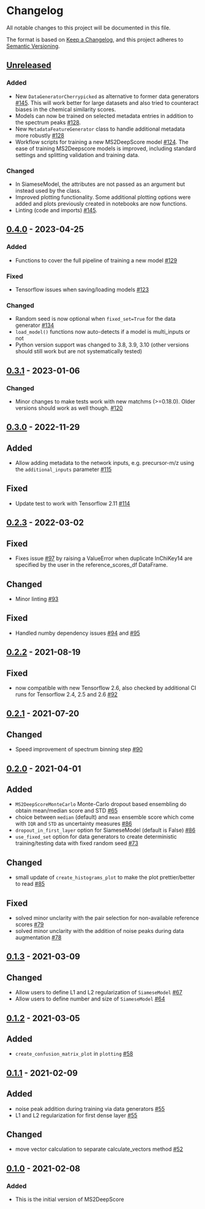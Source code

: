 # Changelog

All notable changes to this project will be documented in this file.

The format is based on [Keep a Changelog](https://keepachangelog.com/en/1.0.0/),
and this project adheres to [Semantic Versioning](https://semver.org/spec/v2.0.0.html).

## [Unreleased]

### Added

- New `DataGeneratorCherrypicked` as alternative to former data generators [#145](https://github.com/matchms/ms2deepscore/pull/145). This will work better for large datasets and also tried to counteract biases in the chemical similarity scores.
- Models can now be trained on selected metadata entries in addition to the spectrum peaks [#128](https://github.com/matchms/ms2deepscore/pull/128).
- New `MetadataFeatureGenerator` class to handle additional metadata more robustly [#128](https://github.com/matchms/ms2deepscore/pull/128)
- Workflow scripts for training a new MS2DeepScore model [#124](https://github.com/matchms/ms2deepscore/pull/124). The ease of training MS2Deepscore models is improved, including standard settings and splitting validation and training data.

### Changed

- In SiameseModel, the attributes are not passed as an argument but instead used by the class.
- Improved plotting functionality. Some additional plotting options were added and plots previously created in notebooks are now functions.
- Linting (code and imports) [#145](https://github.com/matchms/ms2deepscore/pull/145).


## [0.4.0] - 2023-04-25

### Added

- Functions to cover the full pipeline of training a new model [#129](https://github.com/matchms/ms2deepscore/pull/129)

### Fixed

- Tensorflow issues when saving/loading models [#123](https://github.com/matchms/ms2deepscore/issues/123)

### Changed

- Random seed is now optional when `fixed_set=True` for the data generator [#134](https://github.com/matchms/ms2deepscore/pull/134)
- `load_model()` functions now auto-detects if a model is multi_inputs or not
- Python version support was changed to 3.8, 3.9, 3.10 (other versions should still work but are not systematically tested)

## [0.3.1] - 2023-01-06

### Changed

- Minor changes to make tests work with new matchms (>=0.18.0). Older versions should work as well though. [#120](https://github.com/matchms/ms2deepscore/pull/120)

## [0.3.0] - 2022-11-29

## Added

- Allow adding metadata to the network inputs, e.g. precursor-m/z using the `additional_inputs` parameter [#115](https://github.com/matchms/ms2deepscore/pull/115)

## Fixed

- Update test to work with Tensorflow 2.11 [#114](https://github.com/matchms/ms2deepscore/pull/114)

## [0.2.3] - 2022-03-02

## Fixed

- Fixes issue [#97](https://github.com/matchms/ms2deepscore/pull/97) by raising a ValueError when duplicate InChiKey14 are specified by the user in the reference_scores_df DataFrame.

## Changed

- Minor linting [#93](https://github.com/matchms/ms2deepscore/pull/93)

## Fixed

- Handled numby dependency issues [#94](https://github.com/matchms/ms2deepscore/issues/94) and [#95](https://github.com/matchms/ms2deepscore/issues/95)

## [0.2.2] - 2021-08-19

## Fixed

- now compatible with new Tensorflow 2.6, also checked by additional CI runs for Tensorflow 2.4, 2.5 and 2.6 [#92](https://github.com/matchms/ms2deepscore/pull/92)

## [0.2.1] - 2021-07-20

## Changed

- Speed improvement of spectrum binning step [#90](https://github.com/matchms/ms2deepscore/pull/90)

## [0.2.0] - 2021-04-01

## Added

- `MS2DeepScoreMonteCarlo` Monte-Carlo dropout based ensembling do obtain mean/median score and STD [#65](https://github.com/matchms/ms2deepscore/pull/65)
- choice between `median` (default) and `mean` ensemble score which come with `IQR` and `STD` as uncertainty measures [#86](https://github.com/matchms/ms2deepscore/pull/86)
- `dropout_in_first_layer` option for SiameseModel (default is False) [#86](https://github.com/matchms/ms2deepscore/pull/86)
- `use_fixed_set` option for data generators to create deterministic training/testing data with fixed random seed [#73](https://github.com/matchms/ms2deepscore/issues/73)

## Changed

- small update of `create_histograms_plot` to make the plot prettier/better to read [#85](https://github.com/matchms/ms2deepscore/pull/85)

## Fixed

- solved minor unclarity with the pair selection for non-available reference scores [#79](https://github.com/matchms/ms2deepscore/pull/79)
- solved minor unclarity with the addition of noise peaks during data augmentation [#78](https://github.com/matchms/ms2deepscore/pull/78)

## [0.1.3] - 2021-03-09

## Changed

- Allow users to define L1 and L2 regularization of `SiameseModel` [#67](https://github.com/matchms/ms2deepscore/issues/67)
- Allow users to define number and size of `SiameseModel` [#64](https://github.com/matchms/ms2deepscore/pull/64)

## [0.1.2] - 2021-03-05

## Added

- `create_confusion_matrix_plot` in `plotting` [#58](https://github.com/matchms/ms2deepscore/pull/58)

## [0.1.1] - 2021-02-09

## Added

- noise peak addition during training via data generators [#55](https://github.com/matchms/ms2deepscore/pull/55)
- L1 and L2 regularization for first dense layer [#55](https://github.com/matchms/ms2deepscore/pull/55)

## Changed

- move vector calculation to separate calculate_vectors method [#52](https://github.com/matchms/ms2deepscore/pull/52)

## [0.1.0] - 2021-02-08

### Added

- This is the initial version of MS2DeepScore

[Unreleased]: https://github.com/matchms/ms2deepscore/compare/0.4.0...HEAD
[0.4.0]: https://github.com/matchms/ms2deepscore/compare/0.3.1...0.4.0
[0.3.1]: https://github.com/matchms/ms2deepscore/compare/0.3.1...0.3.1
[0.3.0]: https://github.com/matchms/ms2deepscore/compare/0.2.3...0.3.0
[0.2.3]: https://github.com/matchms/ms2deepscore/compare/0.2.2...0.2.3
[0.2.2]: https://github.com/matchms/ms2deepscore/compare/0.2.1...0.2.2
[0.2.1]: https://github.com/matchms/ms2deepscore/compare/0.2.0...0.2.1
[0.2.0]: https://github.com/matchms/ms2deepscore/compare/0.1.3...0.2.0
[0.1.3]: https://github.com/matchms/ms2deepscore/compare/0.1.2...0.1.3
[0.1.2]: https://github.com/matchms/ms2deepscore/compare/0.1.1...0.1.2
[0.1.1]: https://github.com/matchms/ms2deepscore/compare/0.1.0...0.1.1
[0.1.0]: https://github.com/matchms/ms2deepscore/releases/tag/0.1.0
